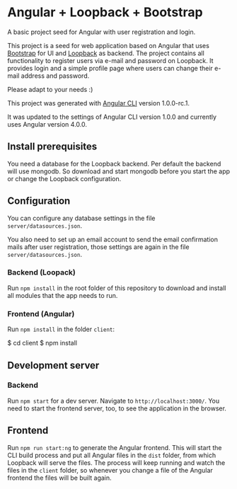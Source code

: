 # Angular + Loopback + Bootstrap

A basic project seed for Angular with user registration and login.

This project is a seed for web application based on Angular that uses
[Bootstrap](https://ng-bootstrap.github.io) for UI and 
[Loopback](https://loopback.io/) as backend. The project contains all
functionality to register users via e-mail and password on Loopback. It
provides login and a simple profile page where users can change their e-mail
address and password.

Please adapt to your needs :)

This project was generated with
[Angular CLI](https://github.com/angular/angular-cli) version 1.0.0-rc.1.

It was updated to the settings of Angular CLI version 1.0.0 and currently uses
Angular version 4.0.0.

## Install prerequisites

You need a database for the Loopback backend. Per default the backend will use
mongodb. So download and start mongodb before you start the app or change the
Loopback configuration.

## Configuration

You can configure any database settings in the file `server/datasources.json`.

You also need to set up an email account to send the email confirmation mails
after user registration, those settings are again in the file
`server/datasources.json`.

### Backend (Loopack)
Run `npm install` in the root folder of this repository to download and install
all modules that the app needs to run.

### Frontend (Angular)
Run `npm install` in the folder `client`:

  $ cd client
  $ npm install

## Development server

### Backend
Run `npm start` for a dev server. Navigate to `http://localhost:3000/`. You
need to start the frontend server, too, to see the application in the browser.

## Frontend

Run `npm run start:ng` to generate the Angular frontend. This will start the
CLI build process and put all Angular files in the `dist` folder, from which
Loopback will serve the files. The process will keep running and watch the
files in the `client` folder, so whenever you change a file of the Angular
frontend the files will be built again.